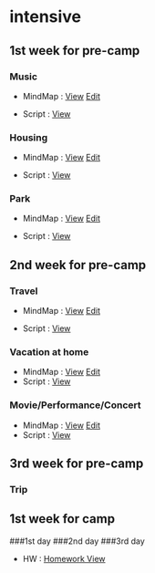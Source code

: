 # intensive

## 1st week for pre-camp

### Music
* MindMap : [View](https://www.draw.io/?lightbox=1&p=trees#Uhttps%3A%2F%2Fraw.githubusercontent.com%2Fpassionlim%2Fintensive%2Fmaster%2FIntensive_Music.html) [Edit](https://www.draw.io/?p=trees#Hpassionlim%2Fintensive%2Fmaster%2FIntensive_Music.html)

* Script : [View](Intensive_Music.md)

### Housing
* MindMap : [View](https://www.draw.io/?lightbox=1&p=trees#Uhttps%3A%2F%2Fraw.githubusercontent.com%2Fpassionlim%2Fintensive%2Fmaster%2FIntensive_Housing.html) [Edit](https://www.draw.io/?p=trees#Hpassionlim%2Fintensive%2Fmaster%2FIntensive_Housing.html)

* Script : [View](Intensive_Housing.md)

### Park
* MindMap : [View](https://www.draw.io/?lightbox=1&p=trees#Uhttps%3A%2F%2Fraw.githubusercontent.com%2Fpassionlim%2Fintensive%2Fmaster%2FIntensive_Park.html) [Edit](https://www.draw.io/?p=trees#Hpassionlim%2Fintensive%2Fmaster%2FIntensive_Park.html)

* Script : [View](Intensive_Park.md)

## 2nd week for pre-camp

### Travel
* MindMap : [View](https://www.draw.io/?lightbox=1&p=trees#Uhttps%3A%2F%2Fraw.githubusercontent.com%2Fpassionlim%2Fintensive%2Fmaster%2FIntensive_Travel.html) [Edit](https://www.draw.io/?p=trees#Hpassionlim%2Fintensive%2Fmaster%2FIntensive_Travel.html)

* Script : [View](Intensive_Travel.md)

### Vacation at home
* MindMap : [View](https://www.draw.io/?lightbox=1&p=trees#Uhttps%3A%2F%2Fraw.githubusercontent.com%2Fpassionlim%2Fintensive%2Fmaster%2FIntensive_VacationAtHome.html) [Edit](https://www.draw.io/?p=trees#Hpassionlim%2Fintensive%2Fmaster%2FIntensive_VacationAtHome.html)
* Script : [View](Intensive_VacationAtHome.md)

### Movie/Performance/Concert
* MindMap : [View](https://www.draw.io/?lightbox=1&p=trees#Uhttps%3A%2F%2Fraw.githubusercontent.com%2Fpassionlim%2Fintensive%2Fmaster%2FIntensive_Movie.html) [Edit](https://www.draw.io/?p=trees#Hpassionlim%2Fintensive%2Fmaster%2FIntensive_Movie.html)
* Script : [View](Intensive_Movie.md)

## 3rd week for pre-camp

### Trip

## 1st week for camp

###1st day
###2nd day
###3rd day
* HW : [Homework View](Camp_3rd.md)
